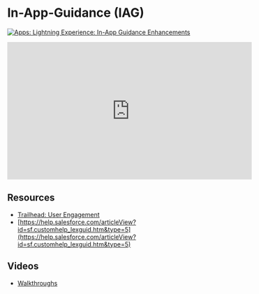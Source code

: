# In-App-Guidance (IAG)


[![Apps: Lightning Experience: In-App Guidance Enhancements](https://img.youtube.com/vi/kLOsRjhiPD8/0.jpg)](https://www.youtube.com/watch?v=kLOsRjhiPD8)

<iframe width="560" height="315" src="https://www.youtube.com/embed/kLOsRjhiPD8" frameborder="0" allow="accelerometer; autoplay; clipboard-write; encrypted-media; gyroscope; picture-in-picture" allowfullscreen></iframe>



## Resources
- [Trailhead: User Engagement](https://trailhead.salesforce.com/content/learn/modules/user-engagement)
- [https://help.salesforce.com/articleView?id=sf.customhelp_lexguid.htm&type=5](https://help.salesforce.com/articleView?id=sf.customhelp_lexguid.htm&type=5)

## Videos
- [Walkthroughs](https://trailhead.salesforce.com/live/videos/a2r3k000001n2cH/increase-business-process-adoption-with-in-app-guidance-walkthroughs/)
